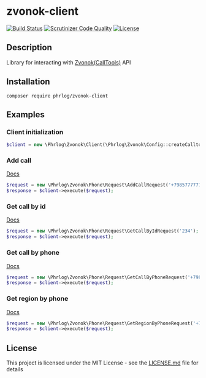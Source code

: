 # zvonok-client
[![Build Status](https://scrutinizer-ci.com/g/Phrlog/zvonok-client/badges/build.png?b=master)](https://scrutinizer-ci.com/g/Phrlog/zvonok-client/build-status/master)
[![Scrutinizer Code Quality](https://scrutinizer-ci.com/g/Phrlog/zvonok-client/badges/quality-score.png?b=master)](https://scrutinizer-ci.com/g/Phrlog/zvonok-client/?branch=master)
[![License](https://poser.pugx.org/phrlog/zvonok-client/license)](https://packagist.org/packages/phrlog/zvonok-client)

## Description
Library for interacting with [Zvonok(CallTools)](https://zvonok.com/) API

## Installation
`composer require phrlog/zvonok-client`

## Examples

### Client initialization
```php
$client = new \Phrlog\Zvonok\Client(\Phrlog\Zvonok\Config::createCalltools('your_public_key'));
```

### Add call
[Docs](https://api-docs.zvonok.com/?version=latest#ca6f7010-34b2-49e5-93e7-876d08b0b0d6)
```php
$request = new \Phrlog\Zvonok\Phone\Request\AddCallRequest('+79857777777', 'campaign_id');
$response = $client->execute($request);
```

### Get call by id
[Docs](https://api-docs.zvonok.com/?version=latest#50b1f5ff-200b-4177-b2e5-19aa806e5f63)
```php
$request = new \Phrlog\Zvonok\Phone\Request\GetCallByIdRequest('234');
$response = $client->execute($request);
```

### Get call by phone
[Docs](https://api-docs.zvonok.com/?version=latest#8031f9ee-daa5-4d41-9197-118e93efb62b)
```php
$request = new \Phrlog\Zvonok\Phone\Request\GetCallByPhoneRequest('+79857777777', 'campaign_id');
$response = $client->execute($request);
```

### Get region by phone
[Docs](https://api-docs.zvonok.com/?version=latest#8031f9ee-daa5-4d41-9197-118e93efb62b)
```php
$request = new \Phrlog\Zvonok\Phone\Request\GetRegionByPhoneRequest('+79857777777');
$response = $client->execute($request);
```

## License
This project is licensed under the MIT License - see the [LICENSE.md](LICENSE) file for details
